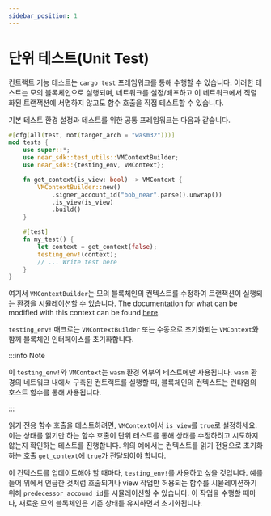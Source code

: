 ```yaml
---
sidebar_position: 1
---
```


# 단위 테스트(Unit Test)

컨트랙트 기능 테스트는 `cargo test` 프레임워크를 통해 수행할 수 있습니다. 이러한 테스트는 모의 블록체인으로 실행되며, 네트워크를 설정/배포하고 이 네트워크에서 직렬화된 트랜잭션에 서명하지 않고도 함수 호출을 직접 테스트할 수 있습니다.

기본 테스트 환경 설정과 테스트를 위한 공통 프레임워크는 다음과 같습니다.

```rust
#[cfg(all(test, not(target_arch = "wasm32")))]
mod tests {
    use super::*;
    use near_sdk::test_utils::VMContextBuilder;
    use near_sdk::{testing_env, VMContext};

    fn get_context(is_view: bool) -> VMContext {
        VMContextBuilder::new()
            .signer_account_id("bob_near".parse().unwrap())
            .is_view(is_view)
            .build()
    }

    #[test]
    fn my_test() {
        let context = get_context(false);
        testing_env!(context);
        // ... Write test here
    }
}
```

여기서 `VMContextBuilder`는 모의 블록체인의 컨텍스트를 수정하여 트랜잭션이 실행되는 환경을 시뮬레이션할 수 있습니다. The documentation for what can be modified with this context can be found [here](https://docs.rs/near-sdk/4.1.1/near_sdk/struct.VMContext.html).

`testing_env!` 매크로는 `VMContextBuilder` 또는 수동으로 초기화되는 `VMContext`와 함께 블록체인 인터페이스를 초기화합니다.

:::info Note

이 `testing_env!`와 `VMContext`는 `wasm` 환경 외부의 테스트에만 사용됩니다. `wasm` 환경의 네트워크 내에서 구축된 컨트랙트를 실행할 때, 블록체인의 컨텍스트는 런타임의 호스트 함수를 통해 사용됩니다.

:::

읽기 전용 함수 호출을 테스트하려면, `VMContext`에서 `is_view`를 `true`로 설정하세요. 이는 상태를 읽기만 하는 함수 호출이 단위 테스트를 통해 상태를 수정하려고 시도하지 않는지 확인하는 테스트를 진행합니다. 위의 예에서는 컨텍스트를 읽기 전용으로 초기화하는 호출 `get_context`에 `true`가 전달되어야 합니다.

이 컨텍스트를 업데이트해야 할 때마다, `testing_env!`를 사용하고 싶을 것입니다. 예를 들어 위에서 언급한 것처럼 호출되거나 view 작업만 허용되는 함수를 시뮬레이션하기 위해 `predecessor_accound_id`를 시뮬레이션할 수 있습니다. 이 작업을 수행할 때마다, 새로운 모의 블록체인은 기존 상태를 유지하면서 초기화됩니다.
